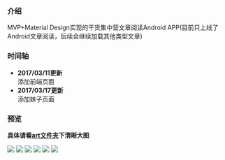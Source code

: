 ### 介绍
MVP+Material Design实现的干货集中营文章阅读Android APP(目前只上线了Android文章阅读，后续会继续加载其他类型文章)<br>
### 时间轴
- **2017/03/11更新**<br>
添加前端页面<br>
- **2017/03/17更新**<br>
添加妹子页面
### 预览
**具体请看[art文件夹](https://github.com/yeshuwei/Gank/tree/master/art)下清晰大图**

![](https://github.com/yeshuwei/Gank/blob/master/art/gank1.jpg)
![](https://github.com/yeshuwei/Gank/blob/master/art/gank2.jpg)
![](https://github.com/yeshuwei/Gank/blob/master/art/gank3.jpg)
![](https://github.com/yeshuwei/Gank/blob/master/art/gank6.jpg)
![](https://github.com/yeshuwei/Gank/blob/master/art/gank4.jpg)
![](https://github.com/yeshuwei/Gank/blob/master/art/gank5.jpg)

